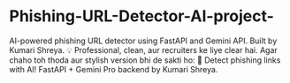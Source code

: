 # Phishing-URL-Detector-AI-project-
AI-powered phishing URL detector using FastAPI and Gemini API. Built by Kumari Shreya.  💡 Professional, clean, aur recruiters ke liye clear hai. Agar chaho toh thoda aur stylish version bhi de sakti ho:  🔐 Detect phishing links with AI! FastAPI + Gemini Pro backend by Kumari Shreya. 
